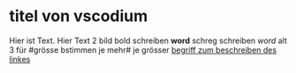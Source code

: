 # titel von vscodium

Hier ist Text.
Hier Text 2
bild
bold schreiben **word**
schreg schreiben _word_
alt 3 für #grösse bstimmen je mehr# je grösser
[begriff zum beschreiben des linkes](www.google.com) 
